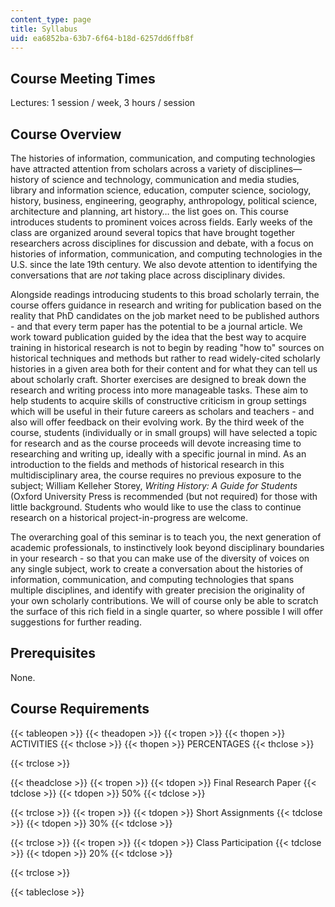 ```yaml
---
content_type: page
title: Syllabus
uid: ea6852ba-63b7-6f64-b18d-6257dd6ffb8f
---
```


Course Meeting Times
--------------------

Lectures: 1 session / week, 3 hours / session

Course Overview
---------------

The histories of information, communication, and computing technologies have attracted attention from scholars across a variety of disciplines—history of science and technology, communication and media studies, library and information science, education, computer science, sociology, history, business, engineering, geography, anthropology, political science, architecture and planning, art history… the list goes on. This course introduces students to prominent voices across fields. Early weeks of the class are organized around several topics that have brought together researchers across disciplines for discussion and debate, with a focus on histories of information, communication, and computing technologies in the U.S. since the late 19th century. We also devote attention to identifying the conversations that are _not_ taking place across disciplinary divides.

Alongside readings introducing students to this broad scholarly terrain, the course offers guidance in research and writing for publication based on the reality that PhD candidates on the job market need to be published authors - and that every term paper has the potential to be a journal article. We work toward publication guided by the idea that the best way to acquire training in historical research is not to begin by reading "how to" sources on historical techniques and methods but rather to read widely-cited scholarly histories in a given area both for their content and for what they can tell us about scholarly craft. Shorter exercises are designed to break down the research and writing process into more manageable tasks. These aim to help students to acquire skills of constructive criticism in group settings which will be useful in their future careers as scholars and teachers - and also will offer feedback on their evolving work. By the third week of the course, students (individually or in small groups) will have selected a topic for research and as the course proceeds will devote increasing time to researching and writing up, ideally with a specific journal in mind. As an introduction to the fields and methods of historical research in this multidisciplinary area, the course requires no previous exposure to the subject; William Kelleher Storey, _Writing History: A Guide for Students_ (Oxford University Press is recommended (but not required) for those with little background. Students who would like to use the class to continue research on a historical project-in-progress are welcome.

The overarching goal of this seminar is to teach you, the next generation of academic professionals, to instinctively look beyond disciplinary boundaries in your research - so that you can make use of the diversity of voices on any single subject, work to create a conversation about the histories of information, communication, and computing technologies that spans multiple disciplines, and identify with greater precision the originality of your own scholarly contributions. We will of course only be able to scratch the surface of this rich field in a single quarter, so where possible I will offer suggestions for further reading.

Prerequisites
-------------

None.

Course Requirements
-------------------

{{< tableopen >}}
{{< theadopen >}}
{{< tropen >}}
{{< thopen >}}
ACTIVITIES
{{< thclose >}}
{{< thopen >}}
PERCENTAGES
{{< thclose >}}

{{< trclose >}}

{{< theadclose >}}
{{< tropen >}}
{{< tdopen >}}
Final Research Paper
{{< tdclose >}}
{{< tdopen >}}
50%
{{< tdclose >}}

{{< trclose >}}
{{< tropen >}}
{{< tdopen >}}
Short Assignments
{{< tdclose >}}
{{< tdopen >}}
30%
{{< tdclose >}}

{{< trclose >}}
{{< tropen >}}
{{< tdopen >}}
Class Participation
{{< tdclose >}}
{{< tdopen >}}
20%
{{< tdclose >}}

{{< trclose >}}

{{< tableclose >}}